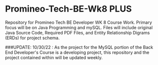 # Promineo-Tech-BE-Wk8 PLUS
Repository for Promineo Tech BE Developer WK 8 Course Work. Primary focus will be on Java Programming and mySQL. 
Files will include original Java Source Code, Required PDF Files, and Entity Relationship Digrams (ERDs) for project schema.

###UPDATE: 10/30/22 : As the project for the MySQL portion of the Back End Developer's Course is a developing project,
this repository and the project contained within will be updated weekly.
